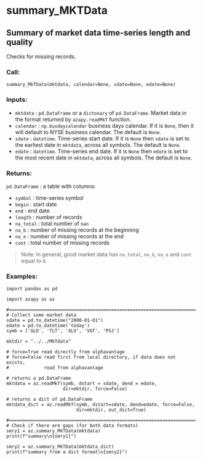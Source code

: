 # summary_MKTData

## Summary of market data time-series length and quality
Checks for missing records.

### Call:
```
summary_MkTData(mktdata, calendar=None, sdate=None, edate=None)
```

### Inputs:
* `mktdata` : `pd.DataFrame` or a `dictonary` of `pd.DataFrame`.
Market data in the format returned by `azapy.readMkT` function.
* `calendar` : `np.busdaycalendar`
business days calendar. If it is  `None`, then it will
default to NYSE business calendar. The default is `None`.
* `sdate` : `datetime`.
Time-series start date. If it is `None` then `sdate` is set to the
earliest date in `mktdata`, across all symbols.
The default is `None`.
* `edate` : `datetime`.
Time-series end date. If it is `None` then `edate` is set to the most
recent date in `mktdata`, across all symbols.
The default is `None`.

### Returns:
`pd.DataFrame` : a table with columns:
  - `symbol` : time-series symbol
  - `begin` : start date
  - `end` : end date
  - `length` : number of records
  - `na_total` : total number of `nan`
  - `na_b` : number of missing records at the beginning
  - `na_e` : number of missing records at the end
  - `cont` : total number of missing records

>Note: In general, good market data has `na_total`, `na_b`, `na_e` and `cont`
equal to `0`.

### Examples:

```
import pandas as pd

import azapy as az

#==============================================================================
# Collect some market data
sdate = pd.to_datetime("2000-01-01")
edate = pd.to_datetime('today')
symb = ['GLD', 'TLT', 'XLV', 'VGT', 'PSJ']

mktdir = "../../MkTdata"

# force=True read directly from alphavantage
# force=False read first from local directory, if data does not exists,
#             read from alphavantage

# returns a pd.DataFrame
mktdata = az.readMkT(symb, dstart = sdate, dend = edate,
                     dir=mktdir, force=False)

# returns a dict of pd.DataFrame
mktdata_dict = az.readMkT(symb, dstart=sdate, dend=edate, force=False,
                          dir=mktdir, out_dict=True)

#==============================================================================
# Check if there are gaps (for both data formats)
smry1 = az.summary_MkTData(mktdata)
print(f"summary\n{smry1}")

smry2 = az.summary_MkTData(mktdata_dict)
print(f"summary from a dict format\n{smry2}")
```
